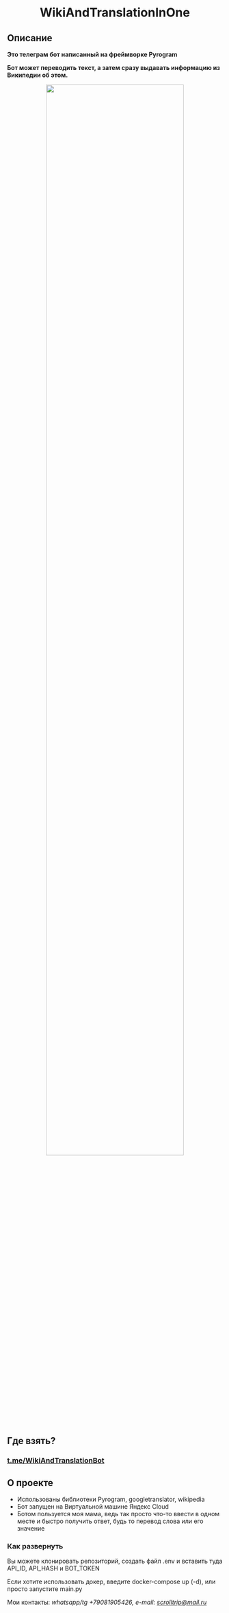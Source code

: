 <h1 align="center">WikiAndTranslationInOne</h1>


## Описание

**Это телеграм бот написанный на фреймворке Pyrogram**

**Бот может переводить текст, а затем сразу выдавать информацию из Википедии об этом.**

<p align="center">
<img src="https://s4.gifyu.com/images/Desktop-2022.10.18---03.00.02.02_Trim-online-video-cutter.com-1.gif" width="80%"></p>


## Где взять?

### [t.me/WikiAndTranslationBot](https://t.me/WikiAndTranslationBot)


## О проекте


- Использованы библиотеки Pyrogram, googletranslator, wikipedia
- Бот запущен на Виртуальной машине Яндекс Cloud
- Ботом пользуется моя мама, ведь так просто что-то ввести в одном месте и быстро получить ответ, 
будь то перевод слова или его значение


### Как развернуть

Вы можете клонировать репозиторий, создать файл .env и вставить туда API_ID,
API_HASH и BOT_TOKEN

Если хотите использовать докер, введите docker-compose up (-d), или просто запустите main.py


Мои контакты:
*whatsapp/tg +79081905426, e-mail: scrolltrip@mail.ru*